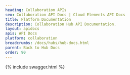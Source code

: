 ```yaml
---
heading: Collaboration APIs
seo: Collaboration API Docs | Cloud Elements API Docs
title: Platform Documentation
description: Collaboration Hub API Documentation.
layout: apidocs
apis: API Docs
platform: collaboration
breadcrumbs: /docs/hubs/hub-docs.html
parent: Back to Hub Docs
order: 90
---
```


{% include swagger.html %}
